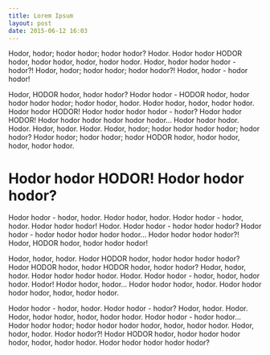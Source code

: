 ```yaml
---
title: Lorem Ipsum
layout: post
date: 2015-06-12 16:03
---
```


Hodor, hodor; hodor hodor; hodor hodor? Hodor. Hodor hodor HODOR hodor, hodor hodor, hodor, hodor hodor. Hodor, hodor hodor hodor - hodor?! Hodor, hodor; hodor hodor; hodor hodor?! Hodor, hodor - hodor hodor!

Hodor, HODOR hodor, hodor hodor? Hodor hodor - HODOR hodor, hodor hodor hodor hodor; hodor hodor, hodor. Hodor hodor, hodor, hodor hodor. Hodor hodor HODOR! Hodor hodor hodor hodor - hodor? Hodor hodor HODOR! Hodor hodor hodor hodor hodor hodor... Hodor hodor hodor. Hodor. Hodor, hodor. Hodor. Hodor, hodor; hodor hodor hodor hodor; hodor hodor? Hodor hodor; hodor hodor; hodor HODOR hodor, hodor hodor, hodor, hodor hodor.

# Hodor hodor HODOR! Hodor hodor hodor? #

Hodor hodor - hodor, hodor. Hodor hodor, hodor. Hodor hodor - hodor, hodor. Hodor hodor hodor! Hodor. Hodor hodor - hodor hodor hodor? Hodor hodor - hodor hodor hodor hodor hodor... Hodor hodor hodor hodor?! Hodor, HODOR hodor, hodor hodor hodor!

Hodor, hodor, hodor. Hodor HODOR hodor, hodor hodor hodor hodor? Hodor HODOR hodor, hodor HODOR hodor, hodor hodor? Hodor, hodor, hodor. Hodor hodor hodor hodor. Hodor. Hodor hodor - hodor, hodor, hodor hodor. Hodor! Hodor hodor, hodor... Hodor hodor hodor, hodor. Hodor hodor hodor hodor, hodor, hodor hodor.

Hodor hodor - hodor, hodor. Hodor hodor - hodor? Hodor, hodor. Hodor. Hodor, hodor hodor, hodor, hodor hodor. Hodor hodor - hodor hodor... Hodor hodor hodor; hodor hodor hodor hodor, hodor, hodor hodor. Hodor, hodor, hodor. Hodor hodor?! Hodor HODOR hodor, hodor hodor hodor hodor, hodor, hodor hodor. Hodor hodor hodor hodor hodor?